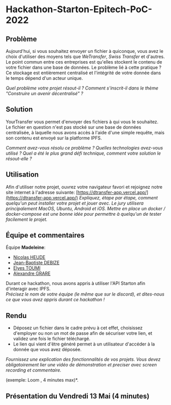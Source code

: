 # Hackathon-Starton-Epitech-PoC-2022

## Problème
Aujourd'hui, si vous souhaitez envoyer un fichier à quiconque, vous avez le choix d'utiliser des moyens tels que *WeTransfer*, *Swiss Transfer* et d'autres.  
Le point commun entre ces entreprises est qu'elles stockent le contenu de votre fichier dans une base de données.
Le problème lié à cette pratique ?  
Ce stockage est entièrement centralisé et l'intégrité de votre donnée dans le temps dépend d'un acteur unique.

*Quel problème votre projet résout-il ? Comment s'inscrit-il dans le thème "Construire un avenir décentralisé" ?*

## Solution
YourTransfer vous permet d'envoyer des fichiers à qui vous le souhaitez.  
Le fichier en question n'est pas stocké sur une base de données centralisée, à laquelle nous avons accès à l'aide d'une simple requête, mais son contenu est envoyé sur la platforme IPFS.

*Comment avez-vous résolu ce problème ? Quelles technologies avez-vous utilisé ? Quel a été le plus grand défi technique, comment votre solution le résout-elle ?*

## Utilisation
Afin d'utiliser notre projet, ouvrez votre navigateur favori et rejoignez notre site internet à l'adresse
suivante: [https://dtransfer-app.vercel.app/](https://dtransfer-app.vercel.app/)
*Expliquez, étape par étape, comment quelqu'un peut installer votre projet et jouer avec. Le jury utilisera principalement MacOS, Ubuntu, Android et iOS. Mettre en place un docker / docker-compose est une bonne idée pour permettre à quelqu'un de tester facilement le projet.*

## Équipe et commentaires
Équipe **Madeleine**:
*   [Nicolas HEUDE](nicolas.heude@epitech.eu)
*   [Jean-Baptiste DEBIZE](jean-baptise.debize@epitech.eu)
*   [Elyes TOUMI](elyes.toumi@epitech.eu)
*   [Alexandre GRARE](alexandre.grare@epitech.eu)

Durant ce hackathon, nous avons appris à utiliser l'API Starton afin d'interagir avec IPFS.  
*Précisez le nom de votre équipe (le même que sur le discord), et dites-nous ce que vous avez appris durant ce hackathon !*

## Rendu
*   Déposez un fichier dans le cadre prévu à cet effet, choisissez d'employer ou non un mot de passe afin de sécuriser votre lien, et validez une fois le fichier téléchargé.
*   Le lien qui vient d'être généré permet à un utilisateur d'accéder à la donnée que vous avez déposée.

*Fournissez une explication des fonctionnalités de vos projets. Vous devez obligatoirement lier une vidéo de démonstration et preciser avec screen recording et commentaire.*

(exemple: Loom , 4 minutes max)*.

## Présentation du Vendredi 13 Mai (4 minutes)

